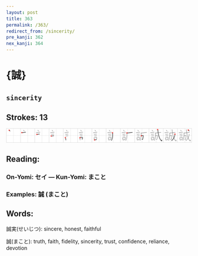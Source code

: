 ```yaml
---
layout: post
title: 363
permalink: /363/
redirect_from: /sincerity/
pre_kanji: 362
nex_kanji: 364
---
```


# {誠}

## `sincerity`

## Strokes: 13

<div class="stroke"><img src="../images/E8AAA0.png" /></div>

## Reading:

### On-Yomi: セイ &mdash; Kun-Yomi: まこと

### Examples: 誠 (まこと)

## Words:

誠実(せいじつ): sincere, honest, faithful

誠(まこと): truth, faith, fidelity, sincerity, trust, confidence, reliance, devotion
